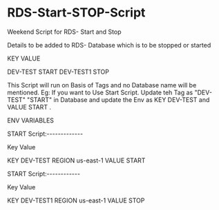 # RDS-Start-STOP-Script
Weekend Script for RDS- Start and Stop

Details to be added to RDS- Database which is to be stopped or started

KEY             VALUE

DEV-TEST	START
DEV-TEST1	STOP


This Script will run on Basis of Tags and no Database name will be mentioned. Eg: If you want to Use Start Script. Update teh Tag as "DEV-TEST"	"START" in Database and update the Env as KEY DEV-TEST and VALUE	START .

ENV VARIABLES

START Script:-------------

Key      Value

KEY	DEV-TEST
REGION	us-east-1
VALUE	START

START Script:------------

Key     Value

KEY	DEV-TEST1
REGION	us-east-1
VALUE	STOP
